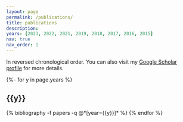 ```yaml
---
layout: page
permalink: /publications/
title: publications
description: 
years: [2023, 2022, 2021, 2019, 2018, 2017, 2016, 2015]
nav: true
nav_order: 1
---
```


In reversed chronological order. You can also visit my [Google Scholar profile](https://scholar.google.com/citations?user=janVBUgAAAAJ) for more details.

<!-- _pages/publications.md -->
<div class="publications">

{%- for y in page.years %}
  <h2 class="year">{{y}}</h2>
  {% bibliography -f papers -q @*[year={{y}}]* %}
{% endfor %}

</div>
